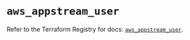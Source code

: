 # `aws_appstream_user`

Refer to the Terraform Registry for docs: [`aws_appstream_user`](https://registry.terraform.io/providers/hashicorp/aws/5.75.0/docs/resources/appstream_user).
